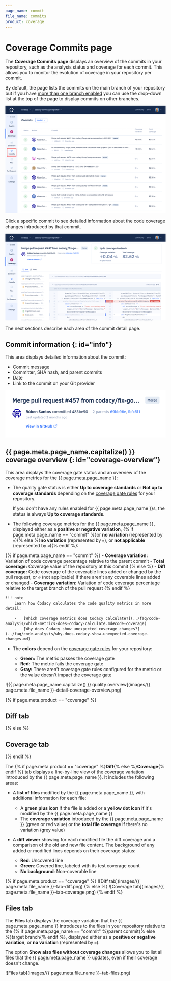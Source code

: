 ```yaml
---
page_name: commit
file_name: commits
product: coverage
---
```


# Coverage Commits page

The **Coverage Commits page** displays an overview of the commits in your repository, such as the analysis status and coverage for each commit. This allows you to monitor the evolution of coverage in your repository per commit.

By default, the page lists the commits on the main branch of your repository but if you have [more than one branch enabled](../repositories-configure/managing-branches.md) you can use the drop-down list at the top of the page to display commits on other branches.

![Commits page](images/commits.png)

Click a specific commit to see detailed information about the code coverage changes introduced by that commit.

![Commit detail](images/commits-detail.png)

The next sections describe each area of the commit detail page.

## Commit information {: id="info"}

This area displays detailed information about the commit:

-   Commit message
-   Committer, SHA hash, and parent commits
-   Date
-   Link to the commit on your Git provider

![Commit information](images/commits-detail-information.png)

<!--coverage-overview-start-->
## {{ page.meta.page_name.capitalize() }} coverage overview {: id="coverage-overview"}

This area displays the coverage gate status and an overview of the coverage metrics for the {{ page.meta.page_name }}:

-   The quality gate status is either **Up to coverage standards** or **Not up to coverage standards** depending on the [coverage gate rules](../repositories-configure/adjusting-quality-gates.md) for your repository.

    If you don't have any rules enabled for {{ page.meta.page_name }}s, the status is always **Up to coverage standards**.

-   The following coverage metrics for the {{ page.meta.page_name }}, displayed either as a **positive or negative variation**, {% if page.meta.page_name == "commit" %}or **no variation** (represented by `=`){% else %}**no variation** (represented by `=`), or **not applicable** (represented by `∅`){% endif %}:

{% if page.meta.page_name == "commit" %}
    -   **Coverage variation:** Variation of code coverage percentage relative to the parent commit
    -   **Total coverage:** Coverage value of the repository at this commit
{% else %}
    -   **Diff coverage:** Code coverage of the coverable lines added or changed by the pull request, or `∅` (not applicable) if there aren't any coverable lines added or changed
    -   **Coverage variation:** Variation of code coverage percentage relative to the target branch of the pull request
{% endif %}

    !!! note
        Learn how Codacy calculates the code quality metrics in more detail:

        -   [Which coverage metrics does Codacy calculate?](../faq/code-analysis/which-metrics-does-codacy-calculate.md#code-coverage)
        -   [Why does Codacy show unexpected coverage changes?](../faq/code-analysis/why-does-codacy-show-unexpected-coverage-changes.md)

-   The **colors** depend on the [coverage gate rules](../repositories-configure/adjusting-quality-gates.md) for your repository:

    -   **Green:** The metric passes the coverage gate
    -   **Red:** The metric fails the coverage gate
    -   **Gray:** There aren't coverage gate rules configured for the metric or the value doesn't impact the coverage gate

<!-- vale off -->
![{{ page.meta.page_name.capitalize() }} quality overview](images/{{ page.meta.file_name }}-detail-coverage-overview.png)
<!-- vale on -->
<!--coverage-overview-end-->

<!--tab-diff-start-->
{% if page.meta.product == "coverage" %}
## Diff tab
{% else %}
## Coverage tab
{% endif %}

The {% if page.meta.product == "coverage" %}**Diff**{% else %}**Coverage**{% endif %} tab displays a line-by-line view of the coverage variation introduced by the {{ page.meta.page_name }}. It includes the following areas:

-   A **list of files** modified by the {{ page.meta.page_name }}, with additional information for each file:

    -   A **green plus icon** if the file is added or a **yellow dot icon** if it's modified by the {{ page.meta.page_name }}
    -   The **coverage variation** introduced by the {{ page.meta.page_name }} (green or red value) or the **total file coverage** if there's no variation (grey value)

-   A **diff viewer** showing for each modified file the diff coverage and a comparison of the old and new file content. The background of any added or modified lines depends on their coverage status:

    -   **Red**: Uncovered line
    -   **Green**: Covered line, labeled with its test coverage count
    -   **No background**: Non-coverable line

<!-- vale off -->
{% if page.meta.product == "coverage" %}
![Diff tab](images/{{ page.meta.file_name }}-tab-diff.png)
{% else %}
![Coverage tab](images/{{ page.meta.file_name }}-tab-coverage.png)
{% endif %}
<!-- vale on -->
<!--tab-diff-end-->

<!--tab-files-start-->
## Files tab

The **Files** tab displays the coverage variation that the {{ page.meta.page_name }} introduces to the files in your repository relative to the {% if page.meta.page_name == "commit" %}parent commit{% else %}target branch{% endif %}, displayed either as a **positive or negative variation**, or **no variation** (represented by `=`):

The option **Show also files without coverage changes** allows you to list all files that the {{ page.meta.page_name }} updates, even if their coverage doesn't change.

<!-- vale off -->
![Files tab](images/{{ page.meta.file_name }}-tab-files.png)
<!-- vale on -->
<!--tab-files-end-->
